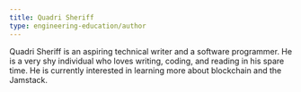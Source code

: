 ```yaml
---
title: Quadri Sheriff
type: engineering-education/author
---
```


Quadri Sheriff is an aspiring technical writer and a software programmer. He is a very shy individual who loves writing, coding, and reading in his spare time. He is currently interested in learning more about blockchain and the Jamstack.